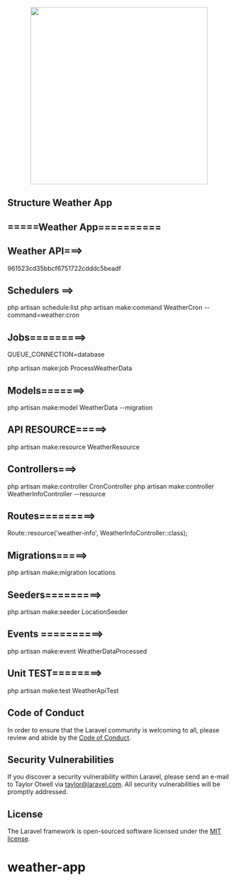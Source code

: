 <p align="center"><a href="https://laravel.com" target="_blank"><img src="https://raw.githubusercontent.com/laravel/art/master/logo-lockup/5%20SVG/2%20CMYK/1%20Full%20Color/laravel-logolockup-cmyk-red.svg" width="400"></a></p>

 

## Structure Weather App
## =====Weather App==========

## Weather API===>
961523cd35bbcf6751722cdddc5beadf


## Schedulers ==>
php artisan schedule:list
php artisan make:command WeatherCron --command=weather:cron


## Jobs=========>
QUEUE_CONNECTION=database

php artisan make:job ProcessWeatherData

## Models=======>
php artisan make:model WeatherData --migration

## API RESOURCE=====>
php artisan make:resource WeatherResource

## Controllers===>
php artisan make:controller CronController
php artisan make:controller WeatherInfoController --resource



## Routes=========>
Route::resource('weather-info', WeatherInfoController::class);


## Migrations=====>
php artisan make:migration locations

## Seeders=========>
php artisan make:seeder LocationSeeder


## Events ==========>
php artisan make:event WeatherDataProcessed  


## Unit TEST========>
php artisan make:test WeatherApiTest


 
 
## Code of Conduct

In order to ensure that the Laravel community is welcoming to all, please review and abide by the [Code of Conduct](https://laravel.com/docs/contributions#code-of-conduct).

## Security Vulnerabilities

If you discover a security vulnerability within Laravel, please send an e-mail to Taylor Otwell via [taylor@laravel.com](mailto:taylor@laravel.com). All security vulnerabilities will be promptly addressed.

## License

The Laravel framework is open-sourced software licensed under the [MIT license](https://opensource.org/licenses/MIT).
# weather-app

